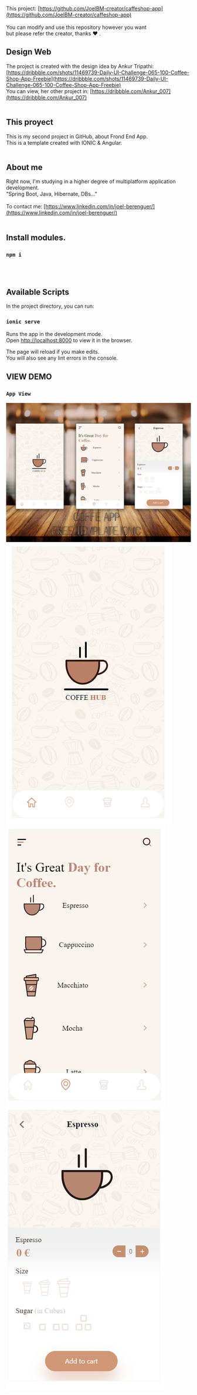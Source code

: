This project: [https://github.com/JoelBM-creator/caffeshop-app](https://github.com/JoelBM-creator/caffeshop-app)
<br /> <br />
You can modify and use this repository however you want <br /> but please refer the creator, thanks ♥ .
<br />
## Design Web
The project is created with the design idea by Ankur Tripathi:
<br />
[https://dribbble.com/shots/11469739-Daily-UI-Challenge-065-100-Coffee-Shop-App-Freebie](https://dribbble.com/shots/11469739-Daily-UI-Challenge-065-100-Coffee-Shop-App-Freebie)
<br />
You can view, her other project in:
[https://dribbble.com/Ankur_007](https://dribbble.com/Ankur_007)
<br /> <br />

## This proyect
This is my second project in GitHub, about Frond End App. <br />
This is a template created with IONIC & Angular.
<br /> <br />

## About me
Right now, I'm studying in a higher degree of multiplatform application development.
<br />
"Spring Boot, Java, Hibernate, DBs..."
<br /><br />
To contact me: [https://www.linkedin.com/in/joel-berenguer/](https://www.linkedin.com/in/joel-berenguer/)
<br /><br />
## Install modules.
### `npm i`

<br />  <br />
## Available Scripts
In the project directory, you can run:
### `ionic serve`

Runs the app in the development mode.<br />
Open [http://localhost:8000](http://localhost:8000) to view it in the browser.

The page will reload if you make edits.<br />
You will also see any lint errors in the console.<br />

## VIEW DEMO
### `App View`
![All app view](AppAll.png)
![Home](home.png)
![Shop](shop.png)
![Product](product.png)